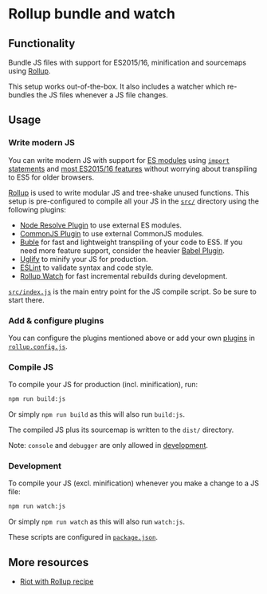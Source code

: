 # Rollup bundle and watch

## Functionality

Bundle JS files with support for ES2015/16, minification and sourcemaps using [Rollup](http://rollupjs.org/).

This setup works out-of-the-box. It also includes a watcher which re-bundles the JS files whenever a JS file changes.


## Usage

### Write modern JS

You can write modern JS with support for [ES modules](https://github.com/rollup/rollup/wiki/ES6-modules) using [`import` statements](https://developer.mozilla.org/en-US/docs/Web/JavaScript/Reference/Statements/import) and [most ES2015/16 features](https://buble.surge.sh/guide/#supported-features) without worrying about transpiling to ES5 for older browsers.

[Rollup](http://rollupjs.org/) is used to write modular JS and tree-shake unused functions. This setup is pre-configured to compile all your JS in the [`src/`](src/) directory using the following plugins:

* [Node Resolve Plugin](https://github.com/rollup/rollup-plugin-node-resolve) to use external ES modules.
* [CommonJS Plugin](https://github.com/rollup/rollup-plugin-commonjs) to use external CommonJS modules.
* [Buble](https://buble.surge.sh/guide/) for fast and lightweight transpiling of your code to ES5. If you need more feature support, consider the heavier [Babel Plugin](https://github.com/rollup/rollup-plugin-babel).
* [Uglify](https://github.com/TrySound/rollup-plugin-uglify) to minify your JS for production.
* [ESLint](https://github.com/TrySound/rollup-plugin-eslint) to validate syntax and code style.
* [Rollup Watch](https://github.com/rollup/rollup-watch) for fast incremental rebuilds during development.

[`src/index.js`](src/index.js) is the main entry point for the JS compile script. So be sure to start there.


### Add & configure plugins

You can configure the plugins mentioned above or add your own [plugins](https://github.com/rollup/rollup/wiki/Plugins) in [`rollup.config.js`](rollup.config.js).


### Compile JS

To compile your JS for production (incl. minification), run:

```bash
npm run build:js
```

Or simply `npm run build` as this will also run `build:js`.

The compiled JS plus its sourcemap is written to the `dist/` directory.

Note: `console` and `debugger` are only allowed in [development](#development).


### Development

To compile your JS (excl. minification) whenever you make a change to a JS file:

```bash
npm run watch:js
```

Or simply `npm run watch` as this will also run `watch:js`.



These scripts are configured in [`package.json`](package.json).


## More resources

* [Riot with Rollup recipe](https://github.com/riot/examples/tree/gh-pages/rollup)